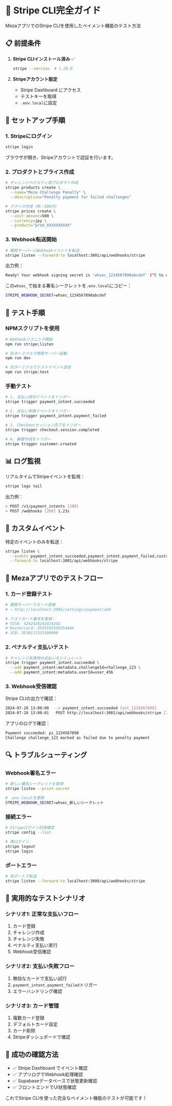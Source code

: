 # 🏦 Stripe CLI完全ガイド

MezaアプリでのStripe CLIを使用したペイメント機能のテスト方法

## 📋 前提条件

1. **Stripe CLIインストール済み** ✅
   ```bash
   stripe --version  # 1.28.0
   ```

2. **Stripeアカウント設定**
   - Stripe Dashboard にアクセス
   - テストキーを取得
   - `.env.local`に設定

## 🚀 セットアップ手順

### 1. Stripeにログイン

```bash
stripe login
```

ブラウザが開き、Stripeアカウントで認証を行います。

### 2. プロダクトとプライス作成

```bash
# チャレンジペナルティ用プロダクト作成
stripe products create \
  --name="Meza Challenge Penalty" \
  --description="Penalty payment for failed challenges"

# プライス作成（例：500円）
stripe prices create \
  --unit-amount=500 \
  --currency=jpy \
  --product="prod_XXXXXXXXXX"
```

### 3. Webhook転送開始

```bash
# 開発サーバーにWebhookイベントを転送
stripe listen --forward-to localhost:3001/api/webhooks/stripe
```

出力例：
```bash
Ready! Your webhook signing secret is 'whsec_1234567890abcdef' (^C to quit)
```

この`whsec_`で始まる署名シークレットを`.env.local`にコピー：
```bash
STRIPE_WEBHOOK_SECRET=whsec_1234567890abcdef
```

## 🧪 テスト手順

### NPMスクリプトを使用

```bash
# Webhookリスニング開始
npm run stripe:listen

# 別ターミナルで開発サーバー起動
npm run dev

# 別ターミナルでテストイベント送信
npm run stripe:test
```

### 手動テスト

```bash
# 1. 支払い成功イベントをトリガー
stripe trigger payment_intent.succeeded

# 2. 支払い失敗イベントをトリガー
stripe trigger payment_intent.payment_failed

# 3. Checkoutセッション完了をトリガー
stripe trigger checkout.session.completed

# 4. 顧客作成をトリガー
stripe trigger customer.created
```

## 📊 ログ監視

リアルタイムでStripeイベントを監視：

```bash
stripe logs tail
```

出力例：
```bash
> POST /v1/payment_intents [200]
> POST /webhooks [200] 1.23s
```

## 🔧 カスタムイベント

特定のイベントのみを転送：

```bash
stripe listen \
  --events payment_intent.succeeded,payment_intent.payment_failed,customer.created \
  --forward-to localhost:3001/api/webhooks/stripe
```

## 🎯 Mezaアプリでのテストフロー

### 1. カード登録テスト

```bash
# 開発サーバーでカード登録
# → http://localhost:3001/settings/payment/add

# テストカード番号を使用：
# VISA: 4242424242424242
# Mastercard: 5555555555554444
# JCB: 3530111333300000
```

### 2. ペナルティ支払いテスト

```bash
# チャレンジ失敗時の支払いをシミュレート
stripe trigger payment_intent.succeeded \
  --add payment_intent:metadata.challengeId=challenge_123 \
  --add payment_intent:metadata.userId=user_456
```

### 3. Webhook受信確認

Stripe CLIの出力で確認：
```bash
2024-07-28 13:00:00  --> payment_intent.succeeded [evt_1234567890]
2024-07-28 13:00:01   POST http://localhost:3001/api/webhooks/stripe [200]
```

アプリのログで確認：
```bash
Payment succeeded: pi_1234567890
Challenge challenge_123 marked as failed due to penalty payment
```

## 🔍 トラブルシューティング

### Webhook署名エラー

```bash
# 新しい署名シークレットを取得
stripe listen --print-secret

# .env.localを更新
STRIPE_WEBHOOK_SECRET=whsec_新しいシークレット
```

### 接続エラー

```bash
# Stripeログイン状態確認
stripe config --list

# 再ログイン
stripe logout
stripe login
```

### ポートエラー

```bash
# 別ポートで転送
stripe listen --forward-to localhost:3000/api/webhooks/stripe
```

## 📝 実用的なテストシナリオ

### シナリオ1: 正常な支払いフロー

1. カード登録
2. チャレンジ作成
3. チャレンジ失敗
4. ペナルティ支払い実行
5. Webhook受信確認

### シナリオ2: 支払い失敗フロー

1. 無効なカードで支払い試行
2. `payment_intent.payment_failed`トリガー
3. エラーハンドリング確認

### シナリオ3: カード管理

1. 複数カード登録
2. デフォルトカード設定
3. カード削除
4. Stripeダッシュボードで確認

## 🎉 成功の確認方法

- ✅ Stripe Dashboard でイベント確認
- ✅ アプリログでWebhook処理確認
- ✅ Supabaseデータベースで状態更新確認
- ✅ フロントエンドでUI状態確認

これでStripe CLIを使った完全なペイメント機能のテストが可能です！